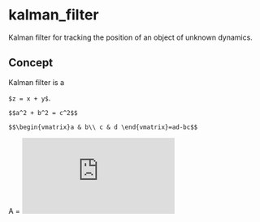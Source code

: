 # kalman_filter

Kalman filter for tracking the position of an object of unknown dynamics. 

## Concept 

Kalman filter is a 

 `$z = x + y$`.

`$$a^2 + b^2 = c^2$$`

`$$\begin{vmatrix}a & b\\
c & d
\end{vmatrix}=ad-bc$$`

A = 
![filename](https://latex.codecogs.com/gif.latex?%5Cbegin%7Bbmatrix%7D%201%20%26%200.1%20%26%200%20%26%200%5C%5C%200%20%26%201%20%26%200.1%20%26%200%5C%5C%200%20%26%200%20%26%201%20%26%200.1%5C%5C%200%20%26%200%20%26%200%20%26%201%20%5Cend%7Bbmatrix%7D)

